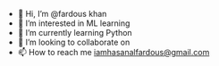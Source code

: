 - 👋 Hi, I’m @fardous khan
- 👀 I’m interested in ML learning
- 🌱 I’m currently learning Python
- 💞️ I’m looking to collaborate on 
- 📫 How to reach me iamhasanalfardous@gmail.com

<!---
Fardousks97/Fardousks97 is a ✨ special ✨ repository because its `README.md` (this file) appears on your GitHub profile.
You can click the Preview link to take a look at your changes.
--->
